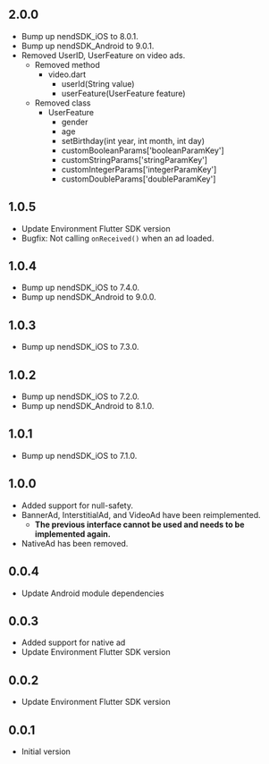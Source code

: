 ## 2.0.0
- Bump up nendSDK_iOS to 8.0.1.
- Bump up nendSDK_Android to 9.0.1.
- Removed UserID, UserFeature on video ads.
  - Removed method
    - video.dart
        - userId(String value)
        - userFeature(UserFeature feature)
  - Removed class
    - UserFeature
      - gender
      - age
      - setBirthday(int year, int month, int day)
      - customBooleanParams['booleanParamKey']
      - customStringParams['stringParamKey']
      - customIntegerParams['integerParamKey']
      - customDoubleParams['doubleParamKey']

## 1.0.5
- Update Environment Flutter SDK version
- Bugfix: Not calling `onReceived()` when an ad loaded.

## 1.0.4
- Bump up nendSDK_iOS to 7.4.0.
- Bump up nendSDK_Android to 9.0.0.

## 1.0.3
- Bump up nendSDK_iOS to 7.3.0.

## 1.0.2
- Bump up nendSDK_iOS to 7.2.0.
- Bump up nendSDK_Android to 8.1.0.

## 1.0.1
- Bump up nendSDK_iOS to 7.1.0.

## 1.0.0
- Added support for null-safety.
- BannerAd, InterstitialAd, and VideoAd have been reimplemented.
  - **The previous interface cannot be used and needs to be implemented again.**
- NativeAd has been removed.

## 0.0.4

- Update Android module dependencies

## 0.0.3

- Added support for native ad
- Update Environment Flutter SDK version

## 0.0.2

- Update Environment Flutter SDK version

## 0.0.1

- Initial version
